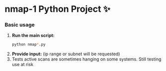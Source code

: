 # nmap-1 Python Project ✨
### Basic usage

1.  **Run the main script:**
    ```bash
    python nmap*.py
    ```
2.  **Provide input:**  (ip range or subnet will be requested)
3.  Tests active scans are sometimes hanging on some systems.  Still testing use at risk
